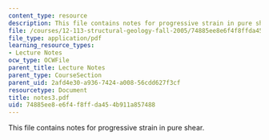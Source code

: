 ```yaml
---
content_type: resource
description: This file contains notes for progressive strain in pure shear.
file: /courses/12-113-structural-geology-fall-2005/74885ee8e6f4f8ffda454b911a857488_notes3.pdf
file_type: application/pdf
learning_resource_types:
- Lecture Notes
ocw_type: OCWFile
parent_title: Lecture Notes
parent_type: CourseSection
parent_uid: 2afd4e30-a936-7424-a008-56cdd627f3cf
resourcetype: Document
title: notes3.pdf
uid: 74885ee8-e6f4-f8ff-da45-4b911a857488
---
```

This file contains notes for progressive strain in pure shear.

